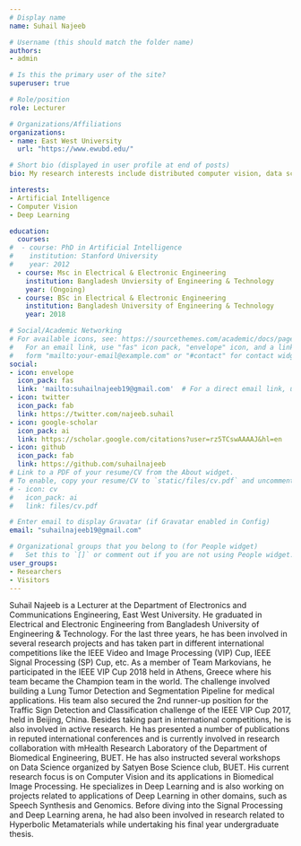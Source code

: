 ```yaml
---
# Display name
name: Suhail Najeeb 

# Username (this should match the folder name)
authors:
- admin

# Is this the primary user of the site?
superuser: true

# Role/position
role: Lecturer

# Organizations/Affiliations
organizations:
- name: East West University
  url: "https://www.ewubd.edu/"

# Short bio (displayed in user profile at end of posts)
bio: My research interests include distributed computer vision, data science & deep learning.

interests:
- Artificial Intelligence
- Computer Vision
- Deep Learning

education:
  courses:
#  - course: PhD in Artificial Intelligence
#    institution: Stanford University
#    year: 2012
  - course: Msc in Electrical & Electronic Engineering
    institution: Bangladesh Unviersity of Engineering & Technology
    year: (Ongoing)
  - course: BSc in Electrical & Electronic Engineering
    institution: Bangladesh University of Engineering & Technology
    year: 2018

# Social/Academic Networking
# For available icons, see: https://sourcethemes.com/academic/docs/page-builder/#icons
#   For an email link, use "fas" icon pack, "envelope" icon, and a link in the
#   form "mailto:your-email@example.com" or "#contact" for contact widget.
social:
- icon: envelope
  icon_pack: fas
  link: 'mailto:suhailnajeeb19@gmail.com'  # For a direct email link, use "mailto:test@example.org".
- icon: twitter
  icon_pack: fab
  link: https://twitter.com/najeeb.suhail
- icon: google-scholar
  icon_pack: ai
  link: https://scholar.google.com/citations?user=rz5TCswAAAAJ&hl=en
- icon: github
  icon_pack: fab
  link: https://github.com/suhailnajeeb
# Link to a PDF of your resume/CV from the About widget.
# To enable, copy your resume/CV to `static/files/cv.pdf` and uncomment the lines below.
# - icon: cv
#   icon_pack: ai
#   link: files/cv.pdf

# Enter email to display Gravatar (if Gravatar enabled in Config)
email: "suhailnajeeb19@gmail.com"

# Organizational groups that you belong to (for People widget)
#   Set this to `[]` or comment out if you are not using People widget.
user_groups:
- Researchers
- Visitors
---
```


Suhail Najeeb is a Lecturer at the Department of Electronics and Communications Engineering, East West University. He graduated in Electrical and Electronic Engineering from Bangladesh University of Engineering & Technology. For the last three years, he has been involved in several research projects and has taken part in different international competitions like the IEEE Video and Image Processing (VIP) Cup, IEEE Signal Processing (SP) Cup, etc. As a member of Team Markovians, he participated in the IEEE VIP Cup 2018 held in Athens, Greece where his team became the Champion team in the world. The challenge involved building a Lung Tumor Detection and Segmentation Pipeline for medical applications. His team also secured the 2nd runner-up position for the Traffic Sign Detection and Classification challenge of the IEEE VIP Cup 2017, held in Beijing, China. Besides taking part in international competitions, he is also involved in active research. He has presented a number of publications in reputed international conferences and is currently involved in research collaboration with mHealth Research Laboratory of the Department of Biomedical Engineering, BUET. He has also instructed several workshops on Data Science organized by Satyen Bose Science club, BUET. His current research focus is on Computer Vision and its applications in Biomedical Image Processing. He specializes in Deep Learning and is also working on projects related to applications of Deep Learning in other domains, such as Speech Synthesis and Genomics. Before diving into the Signal Processing and Deep Learning arena, he had also been involved in research related to Hyperbolic Metamaterials while undertaking his final year undergraduate thesis.